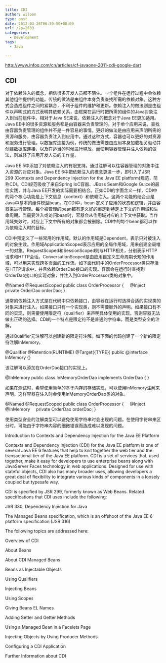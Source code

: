 ```yaml
---
title: CDI
author: wiloon
type: post
date: 2012-03-26T06:59:50+00:00
url: /?p=2633
categories:
  - Development
tags:
  - Java

---
```

<http://www.infoq.com/cn/articles/cf-javaone-2011-cdi-google-dart>

## CDI

对于依赖注入的概念，相信很多开发人员都不陌生。一个组件在运行过程中会依赖其他组件提供的功能。传统的做法是由组件本身负责查找所需的依赖对象。这种方式会造成组件之间的紧耦合，不利于组件的维护和更新。依赖注入的做法则是由组件以声明式的方式表明其依赖关系，由框架在运行时把所需的组件的Java对象注入到当前组件中。相对于Java SE来说，依赖注入的概念对于Java EE更加适用。Java EE中的很多资源和服务都是由容器来负责管理的。对于单个应用来说，查找由容器负责管理的组件并不是一件容易的事情。更好的做法是由应用来声明所需的资源和服务，由容器负责注入到应用中。通过这种方式，容器也可以更好的对资源和服务进行管理。以数据库连接为例，传统的做法需要由应用本身加载相关驱动并创建数据库连接，以及在适当的时候进行释放。而使用容器管理并注入依赖的做法，则减轻了应用开发人员的工作量。

Java EE 5中添加了对依赖注入的有限支持。通过注解可以往容器管理的对象中注入资源的对应对象。Java EE 6中把依赖注入的概念更进一步，即引入了JSR 299 (Contexts and Dependency Injection for the Java EE platform)规范，简称CDI。CDI规范吸收了来自Spring IoC容器、JBoss Seam和Google Guice的最佳实践，并与Java EE开发的实际需要相结合。正如CDI的字面含义一样，CDI中的两个核心功能是上下文信息（context）和依赖注入。这两个功能的结合点是Java中基本的组件模型bean。在CDI中，bean 定义了应用的状态和逻辑，并由容器来进行管理。每个被管理的bean都有定义好的绑定到特定上下文的作用域和生命周期。当需要注入或访问bean时，容器会从作用域对应的上下文中获取。当作用域失效时，对应上下文中所有的对象都会被删除。CDI中的每个bean都可以作为依赖注入时的目标。

CDI中预定义了一些常用的作用域。默认的作用域是Dependent，表示只对被注入的对象生效。作用域ApplicationScoped表示应用的全局作用域，用来创建全局唯一的对象。RequestScoped和SessionScoped则与HTTP相关，分别表示HTTP请求和HTTP会话。ConversationScoped是由应用自定义生命周期长短的作用域，可以用来实现跨多页面的工作流。如下面代码中的OrderProcessor类只存活在HTTP请求中，并且依赖OrderDao接口的实现。容器会在运行时查找到OrderDao接口的实现对象，并注入到OrderProcessor类的对象中。

@Named
@RequestScoped
public class OrderProcessor {
    @Inject
    private OrderDao orderDao;
}

通常的依赖注入方式是在代码中只依赖接口，由容器在运行时选择合适的实现类的对象来进行注入。如果接口只有一个实现类，则不需要额外的声明。如果接口有不同的实现，则需要使用限定符（qualifier）来声明具体使用的实现，否则容器无法做出正确的选择。CDI的一个特点是限定符不是普通的字符串，而是类型安全的注解。

通过Qualifier元注解可以创建新的限定符注解。如下面的代码创建了一个新的限定符注解InMemory。

@Qualifier
@Retention(RUNTIME)
@Target({TYPE})
public @interface InMemory {}

该注解可以添加在OrderDao接口的实现上。

@InMemory
    public class InMemoryOrderDao implements OrderDao {
}

如果在测试时，希望使用简单的基于内存的存储实现，可以使用InMemory注解来声明。这样容器在注入时会使用InMemoryOrderDao类的对象。

@Named
@RequestScoped
public class OrderProcessor {
    @Inject @InMemory
    private OrderDao orderDao;
}

使用类型安全的注解类型可以避免使用字符串时会出现的问题。在使用字符串来区分时，可能由于字符串内容的细微错误而造成难以发现的问题。


Introduction to Contexts and Dependency Injection for the Java EE Platform
  
Contexts and Dependency Injection (CDI) for the Java EE platform is one of several Java EE 6 features that help to knit together the web tier and the transactional tier of the Java EE platform. CDI is a set of services that, used together, make it easy for developers to use enterprise beans along with JavaServer Faces technology in web applications. Designed for use with stateful objects, CDI also has many broader uses, allowing developers a great deal of flexibility to integrate various kinds of components in a loosely coupled but typesafe way.

CDI is specified by JSR 299, formerly known as Web Beans. Related specifications that CDI uses include the following:

JSR 330, Dependency Injection for Java

The Managed Beans specification, which is an offshoot of the Java EE 6 platform specification (JSR 316)

The following topics are addressed here:

Overview of CDI

About Beans

About CDI Managed Beans

Beans as Injectable Objects

Using Qualifiers

Injecting Beans

Using Scopes

Giving Beans EL Names

Adding Setter and Getter Methods

Using a Managed Bean in a Facelets Page

Injecting Objects by Using Producer Methods

Configuring a CDI Application

Further Information about CDI